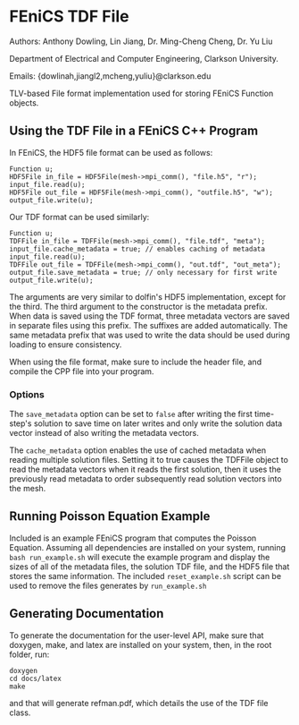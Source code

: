 # FEniCS TDF File

Authors: Anthony Dowling, Lin Jiang, Dr. Ming-Cheng Cheng, Dr. Yu Liu

Department of Electrical and Computer Engineering, Clarkson University.

Emails: {dowlinah,jiangl2,mcheng,yuliu}@clarkson.edu

TLV-based File format implementation used for storing FEniCS Function objects.

## Using the TDF File in a FEniCS C++ Program

In FEniCS, the HDF5 file format can be used as follows:

```
Function u;
HDF5File in_file = HDF5File(mesh->mpi_comm(), "file.h5", "r");
input_file.read(u);
HDF5File out_file = HDF5File(mesh->mpi_comm(), "outfile.h5", "w");
output_file.write(u);
```

Our TDF format can be used similarly:

```
Function u;
TDFFile in_file = TDFFile(mesh->mpi_comm(), "file.tdf", "meta");
input_file.cache_metadata = true; // enables caching of metadata
input_file.read(u);
TDFFile out_file = TDFFile(mesh->mpi_comm(), "out.tdf", "out_meta");
output_file.save_metadata = true; // only necessary for first write
output_file.write(u);
```

The arguments are very similar to dolfin's HDF5
implementation, except for the third.  The third argument to
the constructor is the metadata prefix. When data is saved
using the TDF format, three metadata vectors are saved in
separate files using this prefix. The suffixes are added
automatically. The same metadata prefix that was used to
write the data should be used during loading to ensure
consistency.

When using the file format, make sure to include the header
file, and compile the CPP file into your program.

### Options

The `save_metadata` option can be set to `false` after
writing the first time-step's solution to save time on later
writes and only write the solution data vector instead of
also writing the metadata vectors.

The `cache_metadata` option enables the use of cached
metadata when reading multiple solution files. Setting it to
true causes the TDFFile object to read the metadata vectors
when it reads the first solution, then it uses the
previously read metadata to order subsequently read solution
vectors into the mesh.

## Running Poisson Equation Example

Included is an example FEniCS program that computes the
Poisson Equation. Assuming all dependencies are installed on
your system, running `bash run_example.sh` will execute the
example program and display the sizes of all of the metadata
files, the solution TDF file, and the HDF5 file that stores
the same information. The included `reset_example.sh` script
can be used to remove the files generates by
`run_example.sh`

## Generating Documentation

To generate the documentation for the user-level API, make
sure that doxygen, make, and latex are installed on your
system, then, in the root folder, run:

```
doxygen
cd docs/latex
make
```

and that will generate refman.pdf, which details the use of
the TDF file class.
